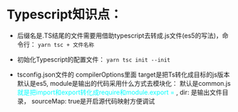 <!--
 * @Description: Created By Pony
 * @Author: Pony
 * @Date: 2021-08-01 22:40:04
 * @LastEditors: Pony
 * @LastEditTime: 2021-08-01 22:59:44
-->
# Typescript知识点：
* 后缀名是.TS结尾的文件需要用借助typescript去转成.js文件(es5的写法)，命令行： ``yarn tsc + 文件名称``
* 初始化Typescript的配置文件： ``yarn tsc init --init``

* tsconfig.json文件的 compilerOptions里面 target是把Ts转化成目标的js版本默认是es5, module是输出的代码采用什么方式去模块化： 默认是common.js <font color="CYAN">就是把import和export转化成require和module.export = </font>, dir: 是输出文件目录， sourceMap: true是开启源代码映射方便调试